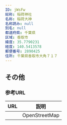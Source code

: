 ```yaml
---
ID: jWsFw
総称: 稲荷神社
名称: 稲荷大神
名称読み: null
別名: null
都道府県: 千葉県
区域: 香取市
緯度: 35.7790231
経度: 140.5413578
郵便番号: 2890425
住所: 千葉県香取市大角７１７
---
```


## その他

### 参考URL

| URL | 説明          |
| --- | ------------- |
|     | OpenStreetMap |
